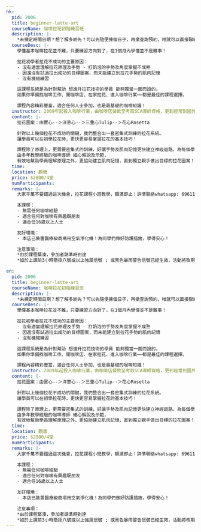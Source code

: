 ```yaml
---
hk:
  pid: 2006
  title: beginner-latte-art
  courseName: 咖啡拉花初階練習班
  description: |-
    *未揀定時間日期？想了解多啲先？可以先隨便揀個日子，再撳查詢預約，咁就可以直接聯絡導師了解多啲先再決定啦！
  courseDesc: |-
    學懂基本咖啡拉花並不難，只要練習方向對了，在1個月內學懂並不是難事！

    拉花初學者拉花不成功的主要原因：
    - 沒有適當理解拉花原理及手勢 - 打奶泡的手勢及角度掌握不成熟
    - 因還沒有試過拉出成功的目標圖案，而未能建立到拉花手勢的肌肉記憶
    - 沒有機械練習

    這課程系統是為針對幫助 想進升拉花技術的學員 能夠獨當一面而設的。
    如果你準備找咖啡工作、開咖啡店、在家拉花、進入咖啡行業⋯⋯都是最佳的課程選擇。

    課程內容精彩豐富，適合任何人士參加，也是最基礎的咖啡知識！
  instructor: 2009年起投入咖啡行業，由咖啡店餐飲至考取SCA導師資格，更到經常到國外做考察深入研究咖啡，喜歡把咖啡知識分享給家。曾為大小企業、學校、機構、各大媒體分享咖啡知識。十年以上經驗，萬勿錯過這不一樣的咖啡體驗！
  content: |-
    拉花圖案：由實心--＞洋蔥心--＞三重心Tulip--＞花心Rosetta

    針對以上幾個拉花不成功的關鍵，我們整合出一套密集式訓練的拉花系統。
    讓學員可以在初學拉花時，更快更容易掌握拉花的基本技巧！

    課程除了原理上，更需要密集式的訓練，好讓手勢及肌肉記憶更快建立神經迴路。為每個學員設定好短期拉花目標，段練好各種基礎手勢。
    由多年教學經驗的咖啡導師 細心解說及示範，
    有效地幫助學員理解原理之外，更協助建立肌肉記憶，直到獨立親手做出目標的拉花圖案！
  time: 
  location: 觀塘
  price: $2800/4堂
  numParticipants: 
  remarks: |-
    大家千萬不要錯過這次機會，拉花課程小班教學，額滿即止！詳情聯絡whatsapp: 69611689 / 96913434

    本課程：
    - 無需任何咖啡經驗
    - 適合任何對咖啡有興趣既朋友
    - 適合任16歲以上人士

    友好環境：
    - 本店已裝置醫療級商場用空氣淨化機！為同學們做好防護措施，學得安心！

    注意事項：
    *由於課程緊湊，參加者請準時到達
    *如於上課前3小時懸掛八號或以上強風信號 ; 或黑色暴雨警告信號已經生效，活動將改期

en:
  pid: 2006
  title: beginner-latte-art
  courseName: 咖啡拉花初階練習班
  description: |-
    *未揀定時間日期？想了解多啲先？可以先隨便揀個日子，再撳查詢預約，咁就可以直接聯絡導師了解多啲先再決定啦！
  courseDesc: |-
    學懂基本咖啡拉花並不難，只要練習方向對了，在1個月內學懂並不是難事！

    拉花初學者拉花不成功的主要原因：
    - 沒有適當理解拉花原理及手勢 - 打奶泡的手勢及角度掌握不成熟
    - 因還沒有試過拉出成功的目標圖案，而未能建立到拉花手勢的肌肉記憶
    - 沒有機械練習

    這課程系統是為針對幫助 想進升拉花技術的學員 能夠獨當一面而設的。
    如果你準備找咖啡工作、開咖啡店、在家拉花、進入咖啡行業⋯⋯都是最佳的課程選擇。

    課程內容精彩豐富，適合任何人士參加，也是最基礎的咖啡知識！
  instructor: 2009年起投入咖啡行業，由咖啡店餐飲至考取SCA導師資格，更到經常到國外做考察深入研究咖啡，喜歡把咖啡知識分享給家。曾為大小企業、學校、機構、各大媒體分享咖啡知識。十年以上經驗，萬勿錯過這不一樣的咖啡體驗！
  content: |-
    拉花圖案：由實心--＞洋蔥心--＞三重心Tulip--＞花心Rosetta

    針對以上幾個拉花不成功的關鍵，我們整合出一套密集式訓練的拉花系統。
    讓學員可以在初學拉花時，更快更容易掌握拉花的基本技巧！

    課程除了原理上，更需要密集式的訓練，好讓手勢及肌肉記憶更快建立神經迴路。為每個學員設定好短期拉花目標，段練好各種基礎手勢。
    由多年教學經驗的咖啡導師 細心解說及示範，
    有效地幫助學員理解原理之外，更協助建立肌肉記憶，直到獨立親手做出目標的拉花圖案！
  time: 
  location: 觀塘
  price: $2800/4堂
  numParticipants: 
  remarks: |-
    大家千萬不要錯過這次機會，拉花課程小班教學，額滿即止！詳情聯絡whatsapp: 69611689 / 96913434

    本課程：
    - 無需任何咖啡經驗
    - 適合任何對咖啡有興趣既朋友
    - 適合任16歲以上人士

    友好環境：
    - 本店已裝置醫療級商場用空氣淨化機！為同學們做好防護措施，學得安心！

    注意事項：
    *由於課程緊湊，參加者請準時到達
    *如於上課前3小時懸掛八號或以上強風信號 ; 或黑色暴雨警告信號已經生效，活動將改期
---
```

